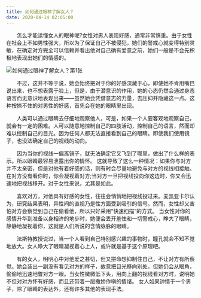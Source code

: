 ```yaml
---
title: 如何通过眼神了解女人？
date: 2020-04-14 02:05:00
---
```




　　怎么才能读懂女人的眼神呢?女性对男人表现好感，通常非常慎重。由于女性在社会上不如男性强大，所以为了保证自己不被侵犯，她们的警戒心就变得特别灵敏，在确定对方完全可以信赖并看出他对自己确有爱意之前，她们一般是不会先积极地表现出她们的情感的。

![如何通过眼神了解女人？第1张](/img/cae6b55aa5eaf8c5ffb7e8ebf421653c.jpg)

　　不过，这并不等于说，她会始终把对于你的好感深藏于心，即使她不肯用嘴巴说出来，也不想表露于脸上，但是，由于潜意识的作用，她的心态仍然会通过身态语言而无意识地表现出来——虽然她会凭借意志的力量，去压抑并隐藏这一点。这种按捺不住的对男性的好感，首先会在她的眼睛里出现。

　　人类可以通过眼睛去仔细地观察他人，可是，如果一个人要客观地观察自己，就会有一定的困难。人可以随意地控制自己的四肢活动，控制自己的语言，然而却难以控制自己的目光。因为任何人都无法直接看到自己的眼睛。即使我们使用镜子，也没法确定自己的视线的动向。

　　因为当你的视线一偏离镜子，就无法确定它又飞到了哪里，做出了什么样的表示。所以眼睛最容易泄露出你的情怀。 这就导致了这么一种情况：如果你与对方并不太亲密，但是对他有着好感的话，则有时会尽量地避免与对方的视线相接触。在对方没有看你时，你会凝视着对方;当对方一旦把视线投向你这边时，你又会迅速地把视线移开。对于女性来说，尤其是如此。

　　喜欢对方，对他具有好感的女性，往往会悄悄地把视线投过来。麦凯亚卡尔认为，研究结果表明，异性间的直视乃是性方面受到吸引的信号。然而，女性却又害怕对方会察觉到自己在偷看他，所以只好采用“快速扫描”的方式。 当女性对你的感情升华到准备以身相许的地步时，她便会丢开羞怯和一切警戒心，睁大了眼睛，静静地凝视着你，这就是人们所说的含情脉脉的眼睛。

　　法斯特教授说过，当一个人看到自己特别感兴趣的事物时，瞳孔就会不知不觉地放大。女人睁大了眼睛凝视着心上人，或许就是基于这个原理吧。

　　有的女人，明明心中对他爱之甚切，但又拼命想抑制住自己，不让对方有所察觉。她会装出一副没有看见对方的样子，故意把目光移向别处，但她仍会从眼角，偷偷地迅速地瞥对方一眼。当女性微微低下头，用向上翻的视线看对方时，说明她不但对对方怀有好感，而且还带着一层撒娇作嗔的情绪。 女人如果钟情于一个男子，除了眼睛的表达外，还有许多其他的表现手法。